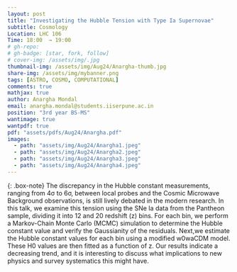 ```yaml
---
layout: post
title: "Investigating the Hubble Tension with Type Ia Supernovae"
subtitle: Cosmology 
Location: LHC 106
Time: 18:00  → 19:00
# gh-repo:
# gh-badge: [star, fork, follow]
# cover-img: /assets/img/.jpg
thumbnail-img: /assets/img/Aug24/Anargha-thumb.jpg
share-img: /assets/img/mybanner.png
tags: [ASTRO, COSMO, COMPUTATIONAL]
comments: true
mathjax: true
author: Anargha Mondal 
email: anargha.mondal@students.iiserpune.ac.in
position: "3rd year BS-MS"
wantimage: true
wantpdf: true
pdf: "assets/pdfs/Aug24/Anargha.pdf"
images:
  - path: "assets/img/Aug24/Anargha1.jpeg"
  - path: "assets/img/Aug24/Anargha2.jpeg"
  - path: "assets/img/Aug24/Anargha3.jpeg"
  - path: "assets/img/Aug24/Anargha4.jpeg"
---
```

{: .box-note}
The discrepancy in the Hubble constant measurements, ranging from 4σ to 6σ, between local probes and the Cosmic Microwave Background observations, is still lively debated in the modern research. In this talk, we examine this tension using the SNe Ia data from the Pantheon sample, dividing it into 12 and 20 redshift (z) bins. For each bin, we perform a Markov-Chain Monte Carlo (MCMC) simulation to determine the Hubble constant value and verify the Gaussianity of the residuals. Next,we estimate the Hubble constant values for each bin using a modified w0waCDM model. These H0 values are then fitted as a function of z. Our results indicate a decreasing trend, and it is interesting to discuss what implications to new physics and survey systematics this might have.